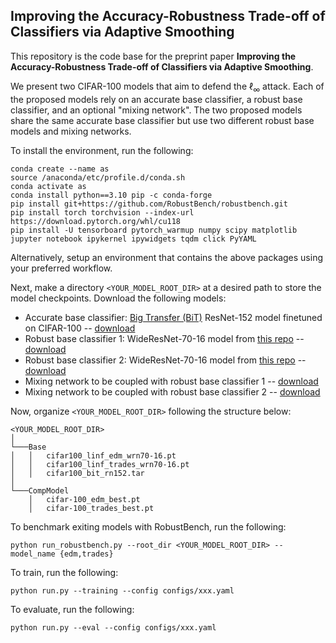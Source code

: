 ## Improving the Accuracy-Robustness Trade-off of Classifiers via Adaptive Smoothing

This repository is the code base for the preprint paper **Improving the Accuracy-Robustness Trade-off of Classifiers via Adaptive Smoothing**.

We present two CIFAR-100 models that aim to defend the $\ell_\infty$ attack. Each of the proposed models rely on an accurate base classifier, a robust base classifier, and an optional "mixing network". The two proposed models share the same accurate base classifier but use two different robust base models and mixing networks.

To install the environment, run the following:
```
conda create --name as
source /anaconda/etc/profile.d/conda.sh
conda activate as
conda install python==3.10 pip -c conda-forge
pip install git+https://github.com/RobustBench/robustbench.git
pip install torch torchvision --index-url https://download.pytorch.org/whl/cu118
pip install -U tensorboard pytorch_warmup numpy scipy matplotlib jupyter notebook ipykernel ipywidgets tqdm click PyYAML
```
Alternatively, setup an environment that contains the above packages using your preferred workflow.

Next, make a directory `<YOUR_MODEL_ROOT_DIR>` at a desired path to store the model checkpoints. Download the following models:
- Accurate base classifier: [Big Transfer (BiT)](https://github.com/google-research/big_transfer) ResNet-152 model finetuned on CIFAR-100 -- [download](https://drive.google.com/uc?export=download&id=1kdzhroeI9-pYuy0WQPF-DJH3-tDYJbvj)
- Robust base classifier 1: WideResNet-70-16 model from [this repo](https://github.com/wzekai99/DM-Improves-AT) -- [download](https://huggingface.co/wzekai99/DM-Improves-AT/resolve/main/checkpoint/cifar100_linf_wrn70-16.pt)
- Robust base classifier 2: WideResNet-70-16 model from [this repo](https://github.com/deepmind/deepmind-research/tree/master/adversarial_robustness) -- [download](https://storage.googleapis.com/dm-adversarial-robustness/cifar100_linf_wrn70-16_with.pt)
- Mixing network to be coupled with robust base classifier 1 -- [download](https://drive.google.com/uc?export=download&id=13busCr_xvU4i7jl8gc12VBfN6wRIjKM2)
- Mixing network to be coupled with robust base classifier 2 -- [download](https://drive.google.com/uc?export=download&id=1qP6v5XtbFoeaYp9BTzTmPVAjTKy6CYAf)

Now, organize `<YOUR_MODEL_ROOT_DIR>` following the structure below:
```
<YOUR_MODEL_ROOT_DIR>
│
└───Base
│   │   cifar100_linf_edm_wrn70-16.pt
│   │   cifar100_linf_trades_wrn70-16.pt
│   │   cifar100_bit_rn152.tar
│   
└───CompModel
    │   cifar-100_edm_best.pt
    │   cifar-100_trades_best.pt
```

To benchmark exiting models with RobustBench, run the following:
```
python run_robustbench.py --root_dir <YOUR_MODEL_ROOT_DIR> --model_name {edm,trades}
```

To train, run the following:
```
python run.py --training --config configs/xxx.yaml
```

To evaluate, run the following:
```
python run.py --eval --config configs/xxx.yaml
```
